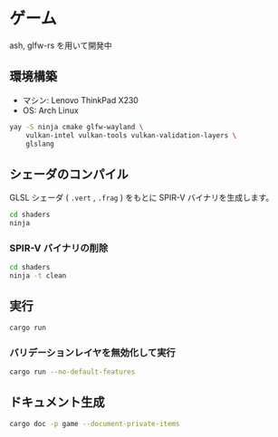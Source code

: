 # ゲーム

ash, glfw-rs を用いて開発中

## 環境構築

- マシン: Lenovo ThinkPad X230
- OS: Arch Linux

```bash
yay -S ninja cmake glfw-wayland \
    vulkan-intel vulkan-tools vulkan-validation-layers \
    glslang
```

## シェーダのコンパイル

GLSL シェーダ ( `.vert` , `.frag` ) をもとに SPIR-V バイナリを生成します。

```bash
cd shaders
ninja
```

### SPIR-V バイナリの削除

```bash
cd shaders
ninja -t clean
```

## 実行

```bash
cargo run
```

### バリデーションレイヤを無効化して実行

```bash
cargo run --no-default-features
```

## ドキュメント生成

```bash
cargo doc -p game --document-private-items
```
